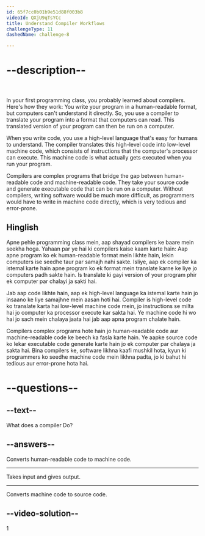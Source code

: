 ```yaml
---
id: 65f7cc0b01b9e51d88f003b8
videoId: QXjU9qTsYCc
title: Understand Compiler Workflows
challengeType: 11
dashedName: challenge-8

---
```


# --description--
<br>
<br>
In your first programming class, you probably learned about compilers. Here's how they work: You write your program in a human-readable format, but computers can't understand it directly. So, you use a compiler to translate your program into a format that computers can read. This translated version of your program can then be run on a computer.

When you write code, you use a high-level language that's easy for humans to understand. The compiler translates this high-level code into low-level machine code, which consists of instructions that the computer's processor can execute. This machine code is what actually gets executed when you run your program.

Compilers are complex programs that bridge the gap between human-readable code and machine-readable code. They take your source code and generate executable code that can be run on a computer. Without compilers, writing software would be much more difficult, as programmers would have to write in machine code directly, which is very tedious and error-prone.

<h2>Hinglish</h2>

Apne pehle programming class mein, aap shayad compilers ke baare mein seekha hoga. Yahaan par ye hai ki compilers kaise kaam karte hain: Aap apne program ko ek human-readable format mein likhte hain, lekin computers ise seedhe taur par samajh nahi sakte. Isliye, aap ek compiler ka istemal karte hain apne program ko ek format mein translate karne ke liye jo computers padh sakte hain. Is translate ki gayi version of your program phir ek computer par chalayi ja sakti hai.

Jab aap code likhte hain, aap ek high-level language ka istemal karte hain jo insaano ke liye samajhne mein aasan hoti hai. Compiler is high-level code ko translate karta hai low-level machine code mein, jo instructions se milta hai jo computer ka processor execute kar sakta hai. Ye machine code hi wo hai jo sach mein chalaya jaata hai jab aap apna program chalate hain.

Compilers complex programs hote hain jo human-readable code aur machine-readable code ke beech ka fasla karte hain. Ye aapke source code ko lekar executable code generate karte hain jo ek computer par chalaya ja sakta hai. Bina compilers ke, software likhna kaafi mushkil hota, kyun ki programmers ko seedhe machine code mein likhna padta, jo ki bahut hi tedious aur error-prone hota hai.
# --questions--

## --text--

What does a compiler Do?

## --answers--

Converts human-readable code to machine code.

---

Takes input and gives output.

---

Converts machine code to source code.

## --video-solution--

1

